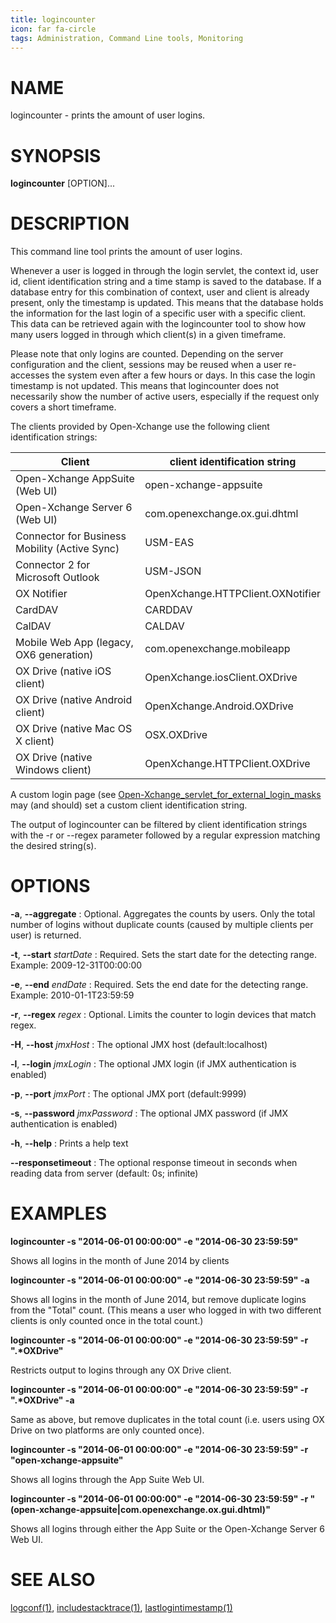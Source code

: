 ```yaml
---
title: logincounter
icon: far fa-circle
tags: Administration, Command Line tools, Monitoring
---
```


# NAME

logincounter - prints the amount of user logins.

# SYNOPSIS

**logincounter** [OPTION]...

# DESCRIPTION

This command line tool prints the amount of user logins.

Whenever a user is logged in through the login servlet, the context id, user id, client identification string and a time stamp is saved to the database. If a database entry for this combination of context, user and client is already present, only the timestamp is updated. This means that the database holds the information for the last login of a specific user with a specific client. This data can be retrieved again with the logincounter tool to show how many users logged in through which client(s) in a given timeframe.

Please note that only logins are counted. Depending on the server configuration and the client, sessions may be reused when a user re-accesses the system even after a few hours or days. In this case the login timestamp is not updated. This means that logincounter does not necessarily show the number of active users, especially if the request only covers a short timeframe.

The clients provided by Open-Xchange use the following client identification strings:

| Client                                        | client identification string      |
|-----------------------------------------------|-----------------------------------|
| Open-Xchange AppSuite (Web UI)                | open-xchange-appsuite             |
| Open-Xchange Server 6 (Web UI)                | com.openexchange.ox.gui.dhtml     |
| Connector for Business Mobility (Active Sync) | USM-EAS                           |
| Connector 2 for Microsoft Outlook 	        | USM-JSON                          |
| OX Notifier 	                                | OpenXchange.HTTPClient.OXNotifier |
| CardDAV                                       | CARDDAV                           |
| CalDAV 	                                    | CALDAV                            |
| Mobile Web App (legacy, OX6 generation)       | com.openexchange.mobileapp        |
| OX Drive (native iOS client)                  | OpenXchange.iosClient.OXDrive     |
| OX Drive (native Android client)              | OpenXchange.Android.OXDrive       |
| OX Drive (native Mac OS X client)             | OSX.OXDrive                       |
| OX Drive (native Windows client)              | OpenXchange.HTTPClient.OXDrive    |

A custom login page (see [Open-Xchange_servlet_for_external_login_masks](http://oxpedia.org/wiki/index.php?title=Open-Xchange_servlet_for_external_login_masks) may (and should) set a custom client identification string.

The output of logincounter can be filtered by client identification strings with the -r or --regex parameter followed by a regular expression matching the desired string(s).

# OPTIONS
 
**-a**, **--aggregate**
: Optional. Aggregates the counts by users. Only the total number of logins without duplicate counts (caused by multiple clients per user) is returned.

**-t**, **--start** *startDate*
: Required. Sets the start date for the detecting range. Example: 2009-12-31T00:00:00

**-e**, **--end** *endDate*
: Required. Sets the end date for the detecting range. Example: 2010-01-1T23:59:59

**-r**, **--regex** *regex*
: Optional. Limits the counter to login devices that match regex.

**-H**, **--host** *jmxHost*
: The optional JMX host (default:localhost)

**-l**, **--login** *jmxLogin*
: The optional JMX login (if JMX authentication is enabled)

**-p**, **--port** *jmxPort*
: The optional JMX port (default:9999)

**-s**, **--password** *jmxPassword*
: The optional JMX password (if JMX authentication is enabled)

**-h**, **--help**
: Prints a help text

**--responsetimeout**
: The optional response timeout in seconds when reading data from server (default: 0s; infinite)

# EXAMPLES

**logincounter -s "2014-06-01 00:00:00" -e "2014-06-30 23:59:59"**

Shows all logins in the month of June 2014 by clients

**logincounter -s "2014-06-01 00:00:00" -e "2014-06-30 23:59:59" -a**

Shows all logins in the month of June 2014, but remove duplicate logins from the "Total" count. (This means a user who logged in with two different clients is only counted once in the total count.)

**logincounter -s "2014-06-01 00:00:00" -e "2014-06-30 23:59:59" -r ".\*OXDrive"**

Restricts output to logins through any OX Drive client.

**logincounter -s "2014-06-01 00:00:00" -e "2014-06-30 23:59:59" -r ".\*OXDrive" -a**

Same as above, but remove duplicates in the total count (i.e. users using OX Drive on two platforms are only counted once).

**logincounter -s "2014-06-01 00:00:00" -e "2014-06-30 23:59:59" -r "open-xchange-appsuite"**

Shows all logins through the App Suite Web UI.

**logincounter -s "2014-06-01 00:00:00" -e "2014-06-30 23:59:59" -r "(open-xchange-appsuite|com.openexchange.ox.gui.dhtml)"**

Shows all logins through either the App Suite or the Open-Xchange Server 6 Web UI.

# SEE ALSO

[logconf(1)](logconf), [includestacktrace(1)](includestacktrace), [lastlogintimestamp(1)](lastlogintimestamp)